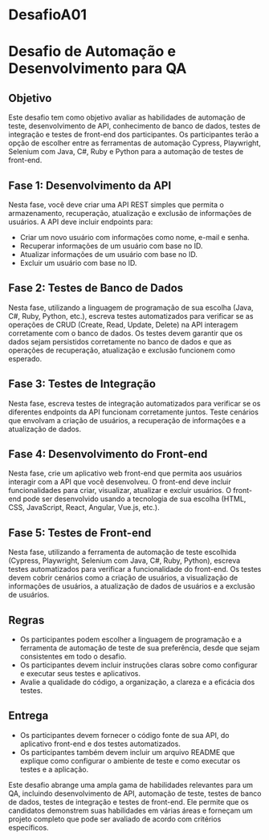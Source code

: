 # DesafioA01

# Desafio de Automação e Desenvolvimento para QA

## Objetivo
Este desafio tem como objetivo avaliar as habilidades de automação de teste, desenvolvimento de API, conhecimento de banco de dados, testes de integração e testes de front-end dos participantes. Os participantes terão a opção de escolher entre as ferramentas de automação Cypress, Playwright, Selenium com Java, C#, Ruby e Python para a automação de testes de front-end.

## Fase 1: Desenvolvimento da API

Nesta fase, você deve criar uma API REST simples que permita o armazenamento, recuperação, atualização e exclusão de informações de usuários. A API deve incluir endpoints para:

- Criar um novo usuário com informações como nome, e-mail e senha.
- Recuperar informações de um usuário com base no ID.
- Atualizar informações de um usuário com base no ID.
- Excluir um usuário com base no ID.

## Fase 2: Testes de Banco de Dados

Nesta fase, utilizando a linguagem de programação de sua escolha (Java, C#, Ruby, Python, etc.), escreva testes automatizados para verificar se as operações de CRUD (Create, Read, Update, Delete) na API interagem corretamente com o banco de dados. Os testes devem garantir que os dados sejam persistidos corretamente no banco de dados e que as operações de recuperação, atualização e exclusão funcionem como esperado.

## Fase 3: Testes de Integração

Nesta fase, escreva testes de integração automatizados para verificar se os diferentes endpoints da API funcionam corretamente juntos. Teste cenários que envolvam a criação de usuários, a recuperação de informações e a atualização de dados.

## Fase 4: Desenvolvimento do Front-end

Nesta fase, crie um aplicativo web front-end que permita aos usuários interagir com a API que você desenvolveu. O front-end deve incluir funcionalidades para criar, visualizar, atualizar e excluir usuários. O front-end pode ser desenvolvido usando a tecnologia de sua escolha (HTML, CSS, JavaScript, React, Angular, Vue.js, etc.).

## Fase 5: Testes de Front-end

Nesta fase, utilizando a ferramenta de automação de teste escolhida (Cypress, Playwright, Selenium com Java, C#, Ruby, Python), escreva testes automatizados para verificar a funcionalidade do front-end. Os testes devem cobrir cenários como a criação de usuários, a visualização de informações de usuários, a atualização de dados de usuários e a exclusão de usuários.

## Regras

- Os participantes podem escolher a linguagem de programação e a ferramenta de automação de teste de sua preferência, desde que sejam consistentes em todo o desafio.
- Os participantes devem incluir instruções claras sobre como configurar e executar seus testes e aplicativos.
- Avalie a qualidade do código, a organização, a clareza e a eficácia dos testes.

## Entrega

- Os participantes devem fornecer o código fonte de sua API, do aplicativo front-end e dos testes automatizados.
- Os participantes também devem incluir um arquivo README que explique como configurar o ambiente de teste e como executar os testes e a aplicação.

Este desafio abrange uma ampla gama de habilidades relevantes para um QA, incluindo desenvolvimento de API, automação de teste, testes de banco de dados, testes de integração e testes de front-end. Ele permite que os candidatos demonstrem suas habilidades em várias áreas e forneçam um projeto completo que pode ser avaliado de acordo com critérios específicos.
